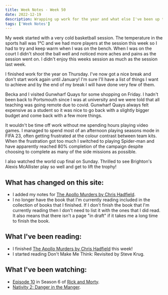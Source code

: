 ```yaml
---
title: Week Notes - Week 50
date: 2022-12-19
description: Wrapping up work for the year and what else I've been up to over the last seven days.
tags: ['Week Notes']
---
```


My week started with a very cold basketball session. The temperature in the sports hall was 1&deg;C and we had more players at the session this week so I had to try and keep warm when I was on the bench. When I was on the court I didn't shoot the ball well and noticed more aches and pains as the session went on. I didn't enjoy this weeks session as much as the session last week.

I finished work for the year on Thursday. I've now got a nice break and don't start work again until January! I'm sure I'll have a list of things I want to achieve and by the end of my break I will have done very few of them.

Becka and I visited Gunwharf Quays for some shopping on Friday. I hadn't been back to Portsmouth since I was at university and we were told that all teaching was going remote due to covid. Gunwharf Quays always felt expensive as a student so it was nice to go back with a slightly bigger budget and come back with a few more things.

It wouldn't be time off work without me spending hours playing video games. I managed to spend most of an afternoon playing seasons mode in FIFA 23, often getting frustrated at the colour contrast between team kits. When the frustration got too much I switched to playing Spider-man and have apparently reached 80% completion of the campaign despite choosing to complete as many of the side missions as possible.

I also watched the world cup final on Sunday. Thrilled to see Brighton's Alexis McAllister play so well and get to lift the trophy!

## What has changed on this site:

- I added my notes for [The Apollo Murders by Chris Hadfield](/reading/9780735282353/).
- I no longer have the book that I'm currently reading included in the collection of books that I finished. If I don't finish the book that I'm currently reading then I don't need to list it with the ones that I did read. It also means that there isn't a page "in draft" if it takes me a long time to finish the book.

## What I've been reading:

- I finished [The Apollo Murders by Chris Hadfield](/reading/9780735282353/) this week!
- I started reading Don't Make Me Think: Revisited by Steve Krug.

## What I've been watching:

- [Episode 10](https://www.themoviedb.org/tv/60625-rick-and-morty/season/6/episode/10) in Season 6 of [Rick and Morty](https://www.themoviedb.org/tv/60625-rick-and-morty).
- [Nativity 2: Danger in the Manger](https://www.themoviedb.org/movie/139380-nativity-2-danger-in-the-manger).
